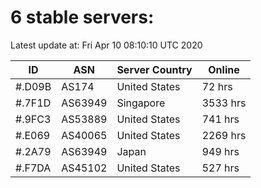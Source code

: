 # 6 stable servers:

Latest update at: Fri Apr 10 08:10:10 UTC 2020

| ID | ASN | Server Country | Online |
| -- | --- | -------------- | ------ |
| #.D09B | AS174 | United States | 72 hrs |
| #.7F1D | AS63949 | Singapore | 3533 hrs |
| #.9FC3 | AS53889 | United States | 741 hrs |
| #.E069 | AS40065 | United States | 2269 hrs |
| #.2A79 | AS63949 | Japan | 949 hrs |
| #.F7DA | AS45102 | United States | 527 hrs |


